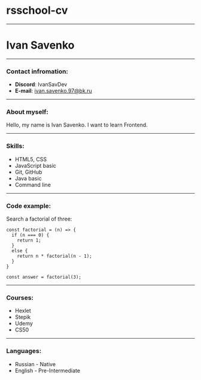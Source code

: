 # rsschool-cv
*************
# Ivan Savenko
*************
### **Contact infromation:**

* **Discord**: IvanSavDev
* **E-mail**: ivan.savenko.97@bk.ru

*************
### **About myself:**

Hello, my name is Ivan Savenko. I want to learn Frontend.
*************
### **Skills:**

* HTML5, CSS
* JavaScript basic
* Git, GitHub
* Java basic
* Command line

*************
### **Code example:**

Search a factorial of three:
```
const factorial = (n) => {
  if (n === 0) {
    return 1;
  }
  else {
    return n * factorial(n - 1);
  }
}

const answer = factorial(3);
```
*************
### **Courses:**

* Hexlet
* Stepik
* Udemy
* CS50

*************
### **Languages:**

* Russian - Native
* English - Pre-Intermediate
